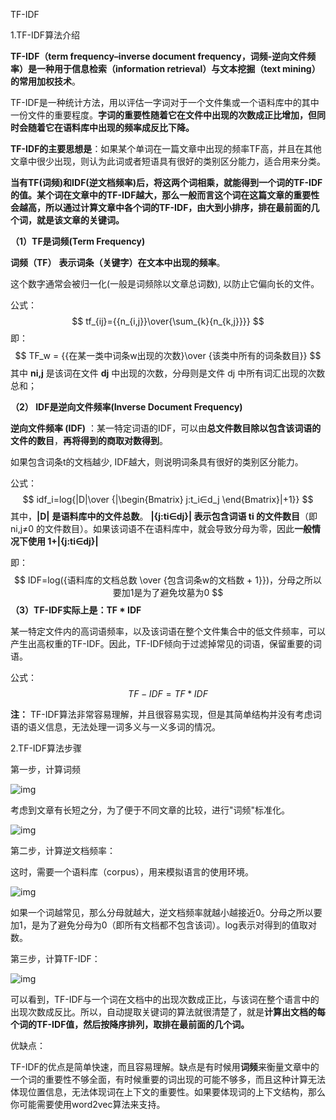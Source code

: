 TF-IDF

1.TF-IDF算法介绍

**TF-IDF（term frequency–inverse document frequency，词频-逆向文件频率）**是一种用于信息检索（information retrieval）与文本挖掘（text mining）的常用**加权技术**。

TF-IDF是一种统计方法，用以评估一字词对于一个文件集或一个语料库中的其中一份文件的重要程度。**字词的重要性随着它在文件中出现的次数成正比增加，但同时会随着它在语料库中出现的频率成反比下降。**

**TF-IDF的主要思想是**：如果某个单词在一篇文章中出现的频率TF高，并且在其他文章中很少出现，则认为此词或者短语具有很好的类别区分能力，适合用来分类。

**当有TF(词频)和IDF(逆文档频率)后，将这两个词相乘，就能得到一个词的TF-IDF的值。某个词在文章中的TF-IDF越大，那么一般而言这个词在这篇文章的重要性会越高，所以通过计算文章中各个词的TF-IDF，由大到小排序，排在最前面的几个词，就是该文章的关键词。**

**（1）TF是词频(Term Frequency)**

**词频（TF）** **表示词条（关键字）在文本中出现的频率**。

这个数字通常会被归一化(一般是词频除以文章总词数), 以防止它偏向长的文件。

公式：
$$
tf_{ij}={{n_{i,j}}\over{\sum_{k}{n_{k,j}}}}
$$
即：
$$
TF_w = {{在某一类中词条w出现的次数}\over {该类中所有的词条数目}}
$$
其中 **ni,j** 是该词在文件 **dj** 中出现的次数，分母则是文件 dj 中所有词汇出现的次数总和；

**（2） IDF是逆向文件频率(Inverse Document Frequency)**

**逆向文件频率 (IDF)** ：某一特定词语的IDF，可以由**总文件数目除以包含该词语的文件的数目**，**再将得到的商取对数得到**。

如果包含词条t的文档越少, IDF越大，则说明词条具有很好的类别区分能力。

公式：
$$
idf_i=log{|D|\over {|\begin{Bmatrix} j:t_i∈d_j \end{Bmatrix}|+1}}
$$
其中，**|D|** **是语料库中的文件总数**。 **|{j:ti∈dj}| 表示包含词语 ti 的文件数目**（即 ni,j≠0 的文件数目）。如果该词语不在语料库中，就会导致分母为零，因此**一般情况下使用 1+|{j:ti∈dj}|**

即：
$$
IDF=log({语料库的文档总数 \over {包含词条w的文档数 + 1}})，分母之所以要加1是为了避免坟墓为0
$$
**（3）TF-IDF实际上是：TF \* IDF**

某一特定文件内的高词语频率，以及该词语在整个文件集合中的低文件频率，可以产生出高权重的TF-IDF。因此，TF-IDF倾向于过滤掉常见的词语，保留重要的词语。

公式：
$$
TF-IDF=TF*IDF
$$


**注：** TF-IDF算法非常容易理解，并且很容易实现，但是其简单结构并没有考虑词语的语义信息，无法处理一词多义与一义多词的情况。

2.TF-IDF算法步骤

第一步，计算词频

![img](https://pic4.zhimg.com/80/v2-281a550de928afe343c055d06371cf77_720w.webp)

考虑到文章有长短之分，为了便于不同文章的比较，进行"词频"标准化。

![img](https://pic2.zhimg.com/v2-393435b342546a2f1736d1d755adb1cd_r.jpg)

第二步，计算逆文档频率：

这时，需要一个语料库（corpus），用来模拟语言的使用环境。

![img](https://pic2.zhimg.com/80/v2-1d5c436e04f497544d72fec6909a3fad_720w.webp)

如果一个词越常见，那么分母就越大，逆文档频率就越小越接近0。分母之所以要加1，是为了避免分母为0（即所有文档都不包含该词）。log表示对得到的值取对数。

第三步，计算TF-IDF：

![img](https://pic3.zhimg.com/80/v2-5560a4b2efa3330021b8b2ef13a471fe_720w.webp)

可以看到，TF-IDF与一个词在文档中的出现次数成正比，与该词在整个语言中的出现次数成反比。所以，自动提取关键词的算法就很清楚了，就是**计算出文档的每个词的TF-IDF值，然后按降序排列，取排在最前面的几个词。**

优缺点：

TF-IDF的优点是简单快速，而且容易理解。缺点是有时候用**词频**来衡量文章中的一个词的重要性不够全面，有时候重要的词出现的可能不够多，而且这种计算无法体现位置信息，无法体现词在上下文的重要性。如果要体现词的上下文结构，那么你可能需要使用word2vec算法来支持。